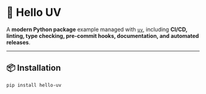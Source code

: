 # 🚀 Hello UV

A **modern Python package** example managed with [`uv`](https://github.com/astral-sh/uv), including **CI/CD, linting, type checking, pre-commit hooks, documentation, and automated releases**.

---

## 📦 Installation

```sh
pip install hello-uv
